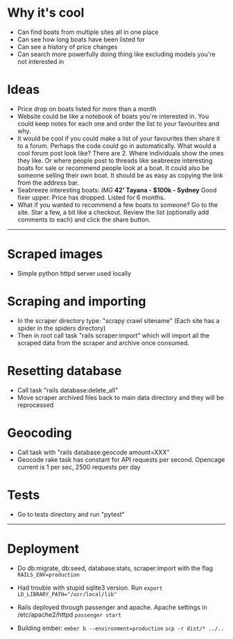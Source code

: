 # Why it's cool

-   Can find boats from multiple sites all in one place
-   Can see how long boats have been listed for
-   Can see a history of price changes
-   Can search more powerfully doing thing like excluding models you're not interested in

# Ideas

-   Price drop on boats listed for more than a month
-   Website could be like a notebook of boats you're interested in. You could keep notes for each one and order the list to your favourites and why.
-   It would be cool if you could make a list of your favourites then share it to a forum. Perhaps the code could go in automatically. What would a cool forum post look like? There are 2. Where individuals show the ones they like. Or where people post to threads like seabreeze interesting boats for sale or recommend people look at a boat. It could also be someone selling their own boat. It should be as easy as copying the link from the address bar.
-   Seabreeze interesting boats:
    *IMG*
    <b>42' Tayana - $100k - Sydney</b>
    Good fixer upper. Price has dropped. Listed for 6 months.
-   What if you wanted to recommend a few boats to someone?
    Go to the site. Star a few, a bit like a checkout. Review the list (optionally add comments to each) and click the share button.

* * *

# Scraped images

-   Simple python httpd server used locally

# Scraping and importing

-   In the scraper directory type: "scrapy crawl sitename" (Each site has a spider in the spiders directory)
-   Then in root call task "rails scraper:import" which will import all the scraped data from the scraper and archive once consumed.

# Resetting database

-   Call task "rails database:delete_all"
-   Move scraper archived files back to main data directory and they will be reprocessed

# Geocoding

-   Call task with "rails database:geocode amount=XXX"
-   Geocode rake task has constant for API requests per second. Opencage current is 1 per sec, 2500 requests per day

# Tests

-   Go to tests directory and run "pytest"

* * *

# Deployment

-   Do db:migrate, db:seed, database:stats, scraper:import with the flag `RAILS_ENV=production`

-   Had trouble with stupid sqlite3 version. Run `export LD_LIBRARY_PATH="/usr/local/lib"`

-   Rails deployed through passenger and apache.
Apache settings in /etc/apache2/httpd
`passenger start`

-   Building ember:
`ember b --environment=production`
`scp -r dist/* ../..`
